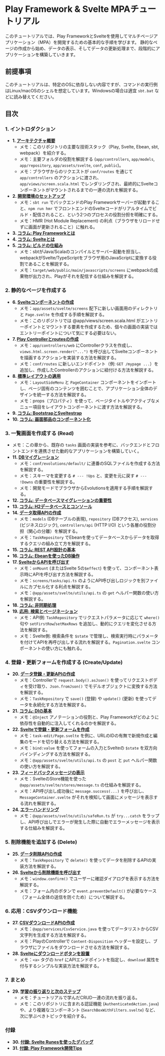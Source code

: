 # Play Framework & Svelte MPAチュートリアル

このチュートリアルでは、Play FrameworkとSvelteを使用してマルチページアプリケーション（MPA）を開発するための基本的な手順を学びます。
静的なページの作成から始め、データの表示、そしてデータの更新処理まで、段階的にアプリケーションを構築していきます。

## 前提事項

このチュートリアルは、特定のOSに依存しない内容ですが、コマンドの実行例はLinux/macOSのシェルを想定しています。Windowsの場合は適宜 `sbt.bat` などに読み替えてください。

## 目次

### 1. イントロダクション
- **1. [アーキテクチャ概要](./01-アーキテクチャ概要.md)**
  - メモ：このリポジトリの主要な技術スタック（Play, Svelte, Ebean, sbt, webpack）を紹介する。
  - メモ：主要フォルダの役割を解説する (`app/controllers`, `app/models`, `app/repository`, `app/assets/svelte`, `conf`, `public`)。
  - メモ：ブラウザからのリクエストが `conf/routes` を通じて `app/controllers` のアクションに渡され、`app/views/screen.scala.html` でレンダリングされ、最終的にSvelteコンポーネントがマウントされるまでの一連の流れを解説する。
- **2. [開発環境のセットアップ](./02-開発環境のセットアップ.md)**
  - メモ：`sbt run` でバックエンドのPlay Frameworkサーバーが起動すること、`npm run hmr` でフロントエンドのSvelteコードがリアルタイムでビルド・配信されること、という2つのプロセスの役割分担を明確にする。
  - メモ：HMR (Hot Module Replacement) の利点（ブラウザをリロードせずに画面が更新されること）に触れる。
- **3. [コラム: Play Frameworkとは](./03-コラム-Play-Frameworkとは.md)**
- **4. [コラム: Svelteとは](./04-コラム-Svelteとは.md)**
- **5. [コラム: ビルドの仕組み](./05-コラム-ビルドの仕組み.md)**
  - メモ：sbtがJava/Scalaのコンパイルとサーバー起動を担当し、webpackがSvelte/TypeScriptをブラウザ用のJavaScriptに変換する役割であることを解説する。
  - メモ：`target/web/public/main/javascripts/screens` にwebpackの成果物が出力され、Playがそれを配信する仕組みを解説する。

### 2. 静的なページを作成する
- **6. [Svelteコンポーネントの作成](./06-Svelteコンポーネントの作成.md)**
  - メモ：`app/assets/svelte/screens` 配下に新しい画面用のディレクトリと `Page.svelte` を作成する手順を解説する。
  - メモ：このリポジトリでは @app/views/screen.scala.html がエントリーポイントとマウントする要素を作成するため、個々の画面の実装ではエントリーポイントについて気にする必要はない。  
- **7. [Play Controllerとroutesの作成](./07-Play-Controllerとroutesの作成.md)**
  - メモ：`app/controllers/web` にControllerクラスを作成し、`views.html.screen.render("...")` を呼び出してSvelteコンポーネントを描画するアクションを実装する方法を解説する。
  - メモ：`conf/routes` に新しいエンドポイント（例: `GET /mypage ...`）を追加し、作成したControllerのアクションに紐付ける方法を解説する。
- **8. [標準レイアウトの適用](./08-標準レイアウトの適用.md)**
  - メモ：`LayoutSideMenu` と `PageContainer` コンポーネントをインポートし、ページ固有のコンテンツを囲むことで、アプリケーション全体のデザインを統一する方法を解説する。
  - メモ：props（プロパティ）を使って、ページタイトルやアクティブなメニュー項目をレイアウトコンポーネントに渡す方法を解説する。
- **9. [コラム: BootstrapとSveltestrap](./09-コラム-BootstrapとSveltestrap.md)**
- **10. [コラム: 画面部品のコンポーネント化](./10-コラム-画面部品のコンポーネント化.md)**

### 3. 一覧画面を作成する (Read)
- メモ：この章から、既存の `tasks` 画面の実装を参考に、バックエンドとフロントエンドを連携させた動的なアプリケーションを構築していく。
- **11. [DBマイグレーション](./11-DBマイグレーション.md)**
  - メモ：`conf/evolutions/default/` に連番のSQLファイルを作成する方法を解説する。
  - メモ：スキーマを変更する `# --- !Ups` と、変更を元に戻す `# --- !Downs` の重要性を解説する。
  - メモ：開発モードでブラウザからEvolutionsを適用する手順を解説する。
- **12. [コラム: データベースマイグレーションの重要性](./12-コラム-データベースマイグレーションの重要性.md)**
- **13. [コラム: H2データベースとコンソール](./13-コラム-H2データベースとコンソール.md)**
- **14. [データ取得APIの作成](./14-データ取得APIの作成.md)**
  - メモ：`models` (DBテーブルの表現), `repository` (DBアクセス), `services` (ビジネスロジック), `controllers/api` (HTTP I/O) という各層の役割分担（関心の分離）を解説する。
  - メモ：`TaskRepository` でEbeanを使ってデータベースからデータを取得するクエリの組み立て方を解説する。
- **15. [コラム: REST API設計の基本](./15-コラム-REST-API設計の基本.md)**
- **16. [コラム: Ebeanを使ったDB操作](./16-コラム-Ebeanを使ったDB操作.md)**
- **17. [SvelteからAPIを呼び出す](./17-SvelteからAPIを呼び出す.md)**
  - メモ：`onMount` (またはSvelte 5の`$effect`) を使って、コンポーネント表示時にAPIを呼び出す方法を解説する。
  - メモ：`screens/tasks/api.ts` のようにAPI呼び出しロジックを別ファイルにカプセル化する利点を解説する。
  - メモ：`@app/assets/svelte/utils/api.ts` の `get` ヘルパー関数の使い方を解説する。
- **18. [コラム: 非同期処理](./18-コラム-非同期処理.md)**
- **19. [応用: 検索とページネーション](./19-応用-検索とページネーション.md)**
  - メモ：API側: `TaskRepository` でリクエストパラメータに応じて `where()` 句や `setFirstRow`/`setMaxRows` を追加し、動的にクエリを変化させる方法を解説する。
  - メモ：Svelte側: 検索条件を `$state` で管理し、検索実行時にパラメータを付けてAPIを再呼び出しする流れを解説する。`Pagination.svelte` コンポーネントの使い方にも触れる。

### 4. 登録・更新フォームを作成する (Create/Update)
- **20. [データ登録・更新APIの作成](./20-データ登録・更新APIの作成.md)**
  - メモ：Controllerで `request.body().asJson()` を使ってリクエストボディを受け取り、`Json.fromJson()` でモデルオブジェクトに変換する方法を解説する。
  - メモ：`TaskRepository` で `save()` (登録) や `update()` (更新) を使ってデータを永続化する方法を解説する。
- **21. [コラム: DIの基本](./21-コラム-DIの基本.md)**
  - メモ：`@Inject` アノテーションの役割と、Play Frameworkがどのように依存性を自動的に注入してくれるのかを解説する。
- **22. [Svelteで登録・更新フォームを作成](./22-Svelteで登録・更新フォームを作成.md)**
  - メモ：`task-edit/Page.svelte` を例に、URLのIDの有無で新規作成と編集のモードを切り替える方法を解説する。
  - メモ：`bind:value` を使ってフォームの入力とSvelteの `$state` を双方向バインディングする方法を解説する。
  - メモ：`@app/assets/svelte/utils/api.ts` の `post` と `put` ヘルパー関数の使い方を解説する。
- **23. [フィードバックメッセージの表示](./23-フィードバックメッセージの表示.md)**
  - メモ：SvelteのStore機能を使った `@app/assets/svelte/stores/message.ts` の仕組みを解説する。
  - メモ：API呼び出し成功後に `message.success(...)` を呼び出し、`MessageContainer.svelte` がそれを検知して画面にメッセージを表示する流れを解説する。
- **24. [エラーハンドリング](./24-エラーハンドリング.md)**
  - メモ：`@app/assets/svelte/utils/safeRun.ts` が `try...catch` をラップし、API呼び出しでエラーが発生した際に自動でエラーメッセージを表示する仕組みを解説する。

### 5. 削除機能を追加する (Delete)
- **25. [データ削除APIの作成](./25-データ削除APIの作成.md)**
  - メモ：`TaskRepository` で `delete()` を使ってデータを削除するAPIの実装方法を解説する。
- **26. [Svelteから削除機能を呼び出す](./26-Svelteから削除機能を呼び出す.md)**
  - メモ：`window.confirm()` でユーザーに確認ダイアログを表示する方法を解説する。
  - メモ：フォーム内のボタンで `event.preventDefault()` が必要なケース（フォーム全体の送信を防ぐため）について解説する。

### 6. 応用：CSVダウンロード機能
- **27. [CSVダウンロードAPIの作成](./27-CSVダウンロードAPIの作成.md)**
  - メモ：`@app/services/CsvService.java` を使ってデータリストからCSV文字列を生成する方法を解説する。
  - メモ：PlayのControllerで `Content-Disposition` ヘッダーを設定し、ブラウザにファイルをダウンロードさせる方法を解説する。
- **28. [Svelteにダウンロードボタンを設置](./28-Svelteにダウンロードボタンを設置.md)**
  - メモ：`<a>` タグの `href` にAPIエンドポイントを指定し、`download` 属性を付与するシンプルな実装方法を解説する。

### 7. まとめ
- **29. [学習の振り返りと次のステップ](./29-学習の振り返りと次のステップ.md)**
  - メモ：チュートリアルで学んだCRUD一連の流れを振り返る。
  - メモ：このリポジトリに含まれる認証機能 (`AuthenticatedAction.java`) や、より複雑なコンポーネント (`SearchBoxWithFilters.svelte`) など、次に学ぶべきトピックを紹介する。

### 付録
- **30. [付録: Svelte Runesを使ったデバッグ](./30-付録-Svelte-Runesを使ったデバッグ.md)**
- **31. [付録: Play Framework開発Tips](./31-付録-Play-Framework開発Tips.md)**

